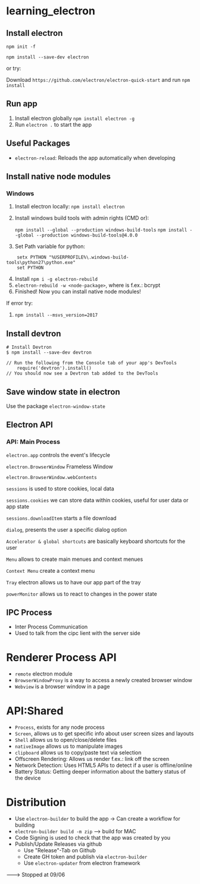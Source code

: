 # learning_electron

## Install electron

```
npm init -f

npm install --save-dev electron
```

or try:

Download `https://github.com/electron/electron-quick-start` and run `npm install`

## Run app

1. Install electron globally `npm install electron -g`
2. Run `electron .` to start the app

## Useful Packages

* `electron-reload`: Reloads the app automatically when developing

## Install native node modules 

### Windows

1. Install electron locally: `npm install electron`
2. Install windows build tools with admin rights (CMD or): 

    `npm install --global --production windows-build-tools`
    `npm install --global --production windows-build-tools@4.0.0`
    
3. Set Path variable for python: 

```
    setx PYTHON "%USERPROFILE%\.windows-build-tools\python27\python.exe"
    set PYTHON
```

4. Install `npm i -g electron-rebuild`
5. `electron-rebuild -w <node-package>`, where <node-package> is f.ex.: bcrypt
6. Finished! Now you can install native node modules!

If error try:
1. `npm install --msvs_version=2017`

## Install devtron

```
# Install Devtron
$ npm install --save-dev devtron

// Run the following from the Console tab of your app's DevTools
    require('devtron').install()
// You should now see a Devtron tab added to the DevTools
```

## Save window state in electron

Use the package `electron-window-state`

## Electron API

### API: Main Process

`electron.app` controls the event's lifecycle

`electron.BrowserWindow` Frameless Window

`electron.BrowserWindow.webContents`

`sessions` is used to store cookies, local data

`sessions.cookies` we can store data within cookies, useful for user data or app state

`sessions.downloadItem` starts a file download

`dialog`, presents the user a specific dialog option

`Accelerator & global shortcuts` are basically keyboard shortcuts for the user

`Menu` allows to create main menues and context menues

`Context Menu` create a context menu

`Tray` electron allows us to have our app part of the tray

`powerMonitor` allows us to react to changes in the power state

## IPC Process

* Inter Process Communication
* Used to talk from the cipc lient with the server side

# Renderer Process API

* `remote` electron module
* `BrowserWindowProxy` is a way to access a newly created browser window
* `Webview` is a browser window in a page

# API:Shared

* `Process`, exists for any node process
* `Screen`, allows us to get specific info about user screen sizes and layouts
* `Shell` allows us to open/close/delete files
* `nativeImage` allows us to manipulate images
* `clipboard` allows us to copy/paste text via selection
* Offscreen Rendering: Allows us render f.ex.: link off the screen
* Network Detection: Uses HTML5 APIs to detect if a user is offline/online
* Battery Status: Getting deeper information about the battery status of the device 

# Distribution

* Use `electron-builder` to build the app -> Can create a workflow for building
* `electron-builder build -m zip` --> build for MAC
* Code Signing is used to check that the app was created by you
* Publish/Update Releases via github
    * Use "Release"-Tab on Github
    * Create GH token and publish via `electron-builder`
    * Use `electron-updater` from electron framework



---> Stopped at 09/06
